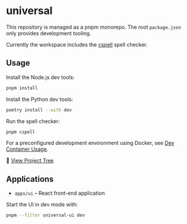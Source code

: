 # universal

This repository is managed as a pnpm monorepo. The root `package.json` only provides development tooling.

Currently the workspace includes the [cspell](https://github.com/streetsidesoftware/cspell) spell checker.

## Usage

Install the Node.js dev tools:

```sh
pnpm install
```

Install the Python dev tools:

```sh
poetry install --with dev
```

Run the spell checker:

```sh
pnpm cspell
```

For a preconfigured development environment using Docker, see
[Dev Container Usage](docs/devcontainer.md).

📁 [View Project Tree](https://szmyty.github.io/universal//tree.md)

## Applications

- `apps/ui` – React front-end application

Start the UI in dev mode with:

```bash
pnpm --filter universal-ui dev
```
